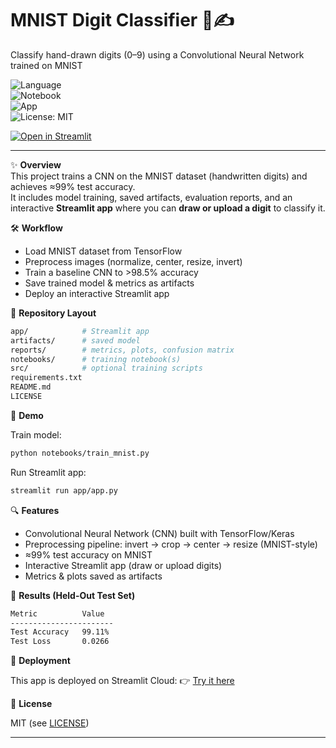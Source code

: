 # MNIST Digit Classifier 🧠✍️  
Classify hand-drawn digits (0–9) using a Convolutional Neural Network trained on MNIST  

![Language](https://img.shields.io/badge/language-Python-blue.svg)  
![Notebook](https://img.shields.io/badge/tool-Jupyter-orange.svg)  
![App](https://img.shields.io/badge/app-Streamlit-red.svg)  
![License: MIT](https://img.shields.io/badge/License-MIT-green.svg)  

[![Open in Streamlit](https://static.streamlit.io/badges/streamlit_badge_black_white.svg)](https://ai-mnist-tf-noellabuti.streamlit.app)  

---

✨ **Overview**  
This project trains a CNN on the MNIST dataset (handwritten digits) and achieves ≈99% test accuracy.  
It includes model training, saved artifacts, evaluation reports, and an interactive **Streamlit app** where you can **draw or upload a digit** to classify it.  

🛠️ **Workflow**  
- Load MNIST dataset from TensorFlow  
- Preprocess images (normalize, center, resize, invert)  
- Train a baseline CNN to >98.5% accuracy  
- Save trained model & metrics as artifacts  
- Deploy an interactive Streamlit app  

📁 **Repository Layout**  
```bash
app/            # Streamlit app
artifacts/      # saved model
reports/        # metrics, plots, confusion matrix
notebooks/      # training notebook(s)
src/            # optional training scripts
requirements.txt
README.md
LICENSE
```

🚦 **Demo**

Train model:

```bash
python notebooks/train_mnist.py
```

Run Streamlit app:
```bash
streamlit run app/app.py
```

🔍 **Features**

- Convolutional Neural Network (CNN) built with TensorFlow/Keras
- Preprocessing pipeline: invert → crop → center → resize (MNIST-style)
- ≈99% test accuracy on MNIST
- Interactive Streamlit app (draw or upload digits)
- Metrics & plots saved as artifacts

🚦 **Results (Held-Out Test Set)**
```bash
Metric          Value
-----------------------
Test Accuracy   99.11%
Test Loss       0.0266
```

🚀 **Deployment**

This app is deployed on Streamlit Cloud:
👉 [Try it here](https://ai-mnist-tf-noellabuti.streamlit.app)  

📜 **License**

MIT (see [LICENSE](LICENSE))

---
